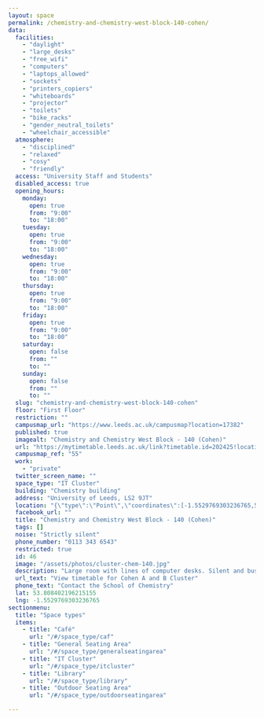 ```yaml
---
layout: space
permalink: /chemistry-and-chemistry-west-block-140-cohen/
data:
  facilities:
    - "daylight"
    - "large_desks"
    - "free_wifi"
    - "computers"
    - "laptops_allowed"
    - "sockets"
    - "printers_copiers"
    - "whiteboards"
    - "projector"
    - "toilets"
    - "bike_racks"
    - "gender_neutral_toilets"
    - "wheelchair_accessible"
  atmosphere:
    - "disciplined"
    - "relaxed"
    - "cosy"
    - "friendly"
  access: "University Staff and Students"
  disabled_access: true
  opening_hours:
    monday:
      open: true
      from: "9:00"
      to: "18:00"
    tuesday:
      open: true
      from: "9:00"
      to: "18:00"
    wednesday:
      open: true
      from: "9:00"
      to: "18:00"
    thursday:
      open: true
      from: "9:00"
      to: "18:00"
    friday:
      open: true
      from: "9:00"
      to: "18:00"
    saturday:
      open: false
      from: ""
      to: ""
    sunday:
      open: false
      from: ""
      to: ""
  slug: "chemistry-and-chemistry-west-block-140-cohen"
  floor: "First Floor"
  restriction: ""
  campusmap_url: "https://www.leeds.ac.uk/campusmap?location=17382"
  published: true
  imagealt: "Chemistry and Chemistry West Block - 140 (Cohen)"
  url: "https://mytimetable.leeds.ac.uk/link?timetable.id=202425!location!5216C608F8794D77F15FA9D195AB1EAF"
  campusmap_ref: "55"
  work:
    - "private"
  twitter_screen_name: ""
  space_type: "IT Cluster"
  building: "Chemistry building"
  address: "University of Leeds, LS2 9JT"
  location: "{\"type\":\"Point\",\"coordinates\":[-1.5529769303236765,53.808402196215155]}"
  facebook_url: ""
  title: "Chemistry and Chemistry West Block - 140 (Cohen)"
  tags: []
  noise: "Strictly silent"
  phone_number: "0113 343 6543"
  restricted: true
  id: 46
  image: "/assets/photos/cluster-chem-140.jpg"
  description: "Large room with lines of computer desks. Silent and busy study space. 96 seat capacity. Cohen can be used as one large teaching space, or separated by a partition wall into Cohen A and Cohen B. From Parkinson Court, go up the stairs at the Cafe end and turn right at the top of the stairs. Turn right again through the double doors. Take the first left into the cluster."
  url_text: "View timetable for Cohen A and B Cluster"
  phone_text: "Contact the School of Chemistry"
  lat: 53.808402196215155
  lng: -1.5529769303236765
sectionmenu:
  title: "Space types"
  items:
    - title: "Café"
      url: "/#/space_type/caf"
    - title: "General Seating Area"
      url: "/#/space_type/generalseatingarea"
    - title: "IT Cluster"
      url: "/#/space_type/itcluster"
    - title: "Library"
      url: "/#/space_type/library"
    - title: "Outdoor Seating Area"
      url: "/#/space_type/outdoorseatingarea"

---
```

